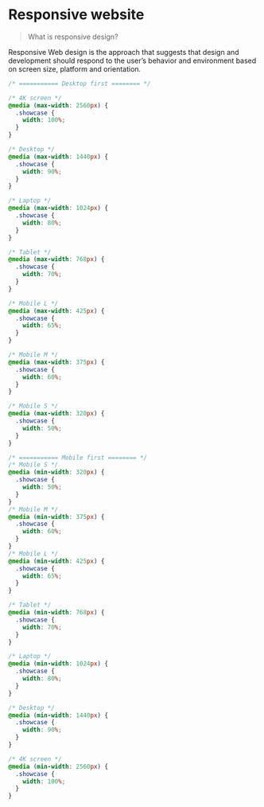 # Responsive website

> What is responsive design?

Responsive Web design is the approach that suggests that design and development
should respond to the user’s behavior and environment based on screen size,
platform and orientation.

```css
/* =========== Desktop first ======== */

/* 4K screen */
@media (max-width: 2560px) {
  .showcase {
    width: 100%;
  }
}

/* Desktop */
@media (max-width: 1440px) {
  .showcase {
    width: 90%;
  }
}

/* Laptop */
@media (max-width: 1024px) {
  .showcase {
    width: 80%;
  }
}

/* Tablet */
@media (max-width: 768px) {
  .showcase {
    width: 70%;
  }
}

/* Mobile L */
@media (max-width: 425px) {
  .showcase {
    width: 65%;
  }
}

/* Mobile M */
@media (max-width: 375px) {
  .showcase {
    width: 60%;
  }
}

/* Mobile S */
@media (max-width: 320px) {
  .showcase {
    width: 50%;
  }
}

/* =========== Mobile first ======== */
/* Mobile S */
@media (min-width: 320px) {
  .showcase {
    width: 50%;
  }
}
/* Mobile M */
@media (min-width: 375px) {
  .showcase {
    width: 60%;
  }
}
/* Mobile L */
@media (min-width: 425px) {
  .showcase {
    width: 65%;
  }
}

/* Tablet */
@media (min-width: 768px) {
  .showcase {
    width: 70%;
  }
}

/* Laptop */
@media (min-width: 1024px) {
  .showcase {
    width: 80%;
  }
}

/* Desktop */
@media (min-width: 1440px) {
  .showcase {
    width: 90%;
  }
}

/* 4K screen */
@media (min-width: 2560px) {
  .showcase {
    width: 100%;
  }
}
```
